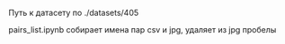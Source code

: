 Путь к датасету по ./datasets/405

pairs_list.ipynb собирает имена пар csv и jpg, удаляет из jpg пробелы
